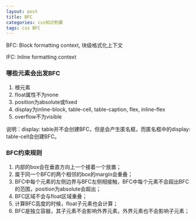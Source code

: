```yaml
---
layout: post
title: BFC
categories: css知识积累
tags: css BFC
---
```


BFC: Block formatting context, 块级格式化上下文

IFC: Inline formatting context 

### 哪些元素会出发BFC
1. 根元素
2. float属性不为none
3. position为absolute或fixed
4. display为inline-block, table-cell, table-caption, flex, inline-flex
5. overflow不为visible

说明：display: table并不会创建BFC，但是会产生匿名框，而匿名框中的display: table-cell会创建BFC。

### BFC约束规则
1. 内部的box会在垂直方向上一个接着一个放置；
2. 属于同一个BFC的两个相邻的box的margin会重叠；
3. BFC中每个元素的左侧边界与BFC左侧相接触，BFC中每个元素不会超出BFC的范围，position为absolute会超出；
4. BFC区域不会与float区域重叠；
5. 计算BFC高度的时候，float子元素也会计算；
6. BFC是独立容器，其子元素不会影响外界元素，外界元素也不会影响子元素；